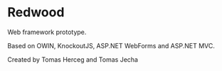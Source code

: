 Redwood
=======

Web framework prototype.

Based on OWIN, KnockoutJS, ASP.NET WebForms and ASP.NET MVC.

Created by Tomas Herceg and Tomas Jecha

